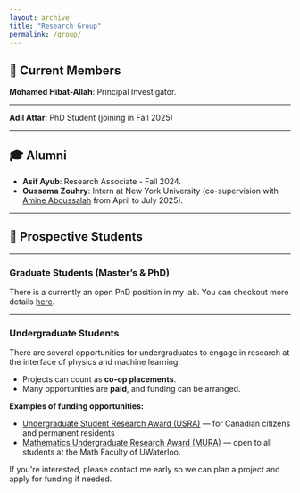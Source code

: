 ```yaml
---
layout: archive
title: "Research Group"
permalink: /group/
---
```


## 🔬 Current Members

**Mohamed Hibat-Allah**: Principal Investigator.

---

**Adil Attar**: PhD Student (joining in Fall 2025)  

---

##  🎓 Alumni

- **Asif Ayub**: Research Associate - Fall 2024.
- **Oussama Zouhry**: Intern at New York University (co-supervision with [Amine Aboussalah](https://amineaboussalah.github.io/) from April to July 2025).  


---

## 🚀 Prospective Students

<!-- We are looking for curious and driven students interested in working at the intersection of **language modeling**, **machine learning**, and **quantum or classical many-body physics**. If you're excited about using modern computational tools to tackle fundamental problems in physics, I encourage you to get in touch. -->

---

### Graduate Students (Master’s & PhD)

There is a currently an open PhD position in my lab. You can checkout more details [here](/PhDPosition/).

<!-- Students interested in Master's or PhD research are welcome are welcome to reach out to discuss possible research directions aligned with your interests. -->

---

### Undergraduate Students

There are several opportunities for undergraduates to engage in research at the interface of physics and machine learning:

- Projects can count as **co-op placements**.
- Many opportunities are **paid**, and funding can be arranged.

**Examples of funding opportunities:**
- [Undergraduate Student Research Award (USRA)](https://uwaterloo.ca/applied-mathematics/current-undergraduates/undergraduate-research-opportunities) — for Canadian citizens and permanent residents
- [Mathematics Undergraduate Research Award (MURA)](https://uwaterloo.ca/applied-mathematics/current-undergraduates/undergraduate-research-opportunities) — open to all students at the Math Faculty of UWaterloo.

If you're interested, please contact me early so we can plan a project and apply for funding if needed.
